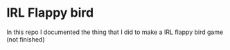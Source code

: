# IRL Flappy bird
In this repo I documented the thing that I did to make a IRL flappy bird game (not finished)
